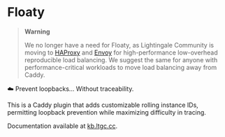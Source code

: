# Floaty
> **Warning**
> 
> We no longer have a need for Floaty, as Lightingale Community is moving to [HAProxy](https://haproxy.org) and [Envoy](https://envoyproxy.io) for high-performance low-overhead reproducible load balancing. We suggest the same for anyone with performance-critical workloads to move load balancing away from Caddy.

☁️ Prevent loopbacks... Without traceability.

This is a Caddy plugin that adds customizable rolling instance IDs, permitting loopback prevention while maximizing difficulty in tracing.

Documentation available at [kb.ltgc.cc](https://kb.ltgc.cc/floaty/).